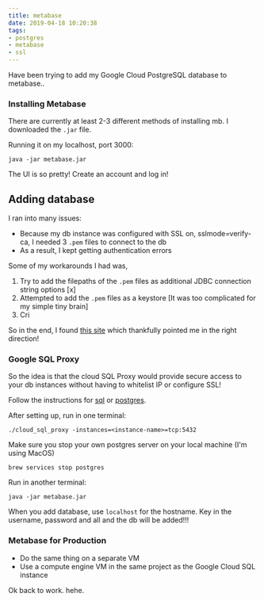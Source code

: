 ```yaml
---
title: metabase
date: 2019-04-18 10:20:38
tags:
- postgres
- metabase
- ssl
---
```


Have been trying to add my Google Cloud PostgreSQL database to metabase..<!-- excerpt -->

### Installing Metabase
There are currently at least 2-3 different methods of installing mb. I downloaded the `.jar` file. 

Running it on my localhost, port 3000:
```
java -jar metabase.jar
```

The UI is so pretty! Create an account and log in!

## Adding database

I ran into many issues:
- Because my db instance was configured with SSL on, sslmode=verify-ca, I needed 3 `.pem` files to connect to the db
- As a result, I kept getting authentication errors

Some of my workarounds I had was, 
1. Try to add the filepaths of the `.pem` files as additional JDBC connection string options [x]
2. Attempted to add the `.pem` files as a keystore [It was too complicated for my simple tiny brain]
3. Cri

So in the end, I found [this site](https://discourse.metabase.com/t/how-to-connect-via-ssl-pem-files-to-mysql-google-cloud/2867/2) which thankfully pointed me in the right direction!

### Google SQL Proxy

So the idea is that the cloud SQL Proxy would provide secure access to your db instances without having to whitelist IP or configure SSL! 

Follow the instructions for [sql](https://cloud.google.com/sql/docs/mysql/sql-proxy) or [postgres](https://cloud.google.com/sql/docs/postgres/connect-admin-proxy).

After setting up, run in one terminal:
```
./cloud_sql_proxy -instances=<instance-name>=tcp:5432
```
Make sure you stop your own postgres server on your local machine (I'm using MacOS)
```
brew services stop postgres
```

Run in another terminal: 
```
java -jar metabase.jar
```

When you add database, use `localhost` for the hostname. Key in the username, password and all and the db will be added!!! 

### Metabase for Production

- Do the same thing on a separate VM
- Use a compute engine VM in the same project as the Google Cloud SQL instance 

Ok back to work. hehe.